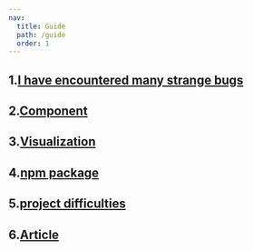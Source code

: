 ```yaml
---
nav:
  title: Guide
  path: /guide
  order: 1
---
```


## 1.[I have encountered many strange bugs](/debug)

## 2.[Component](/components)

## 3.[Visualization](/visualization)

## 4.[npm package](/npm)

## 5.[project difficulties](/project)

## 6.[Article](/article)
